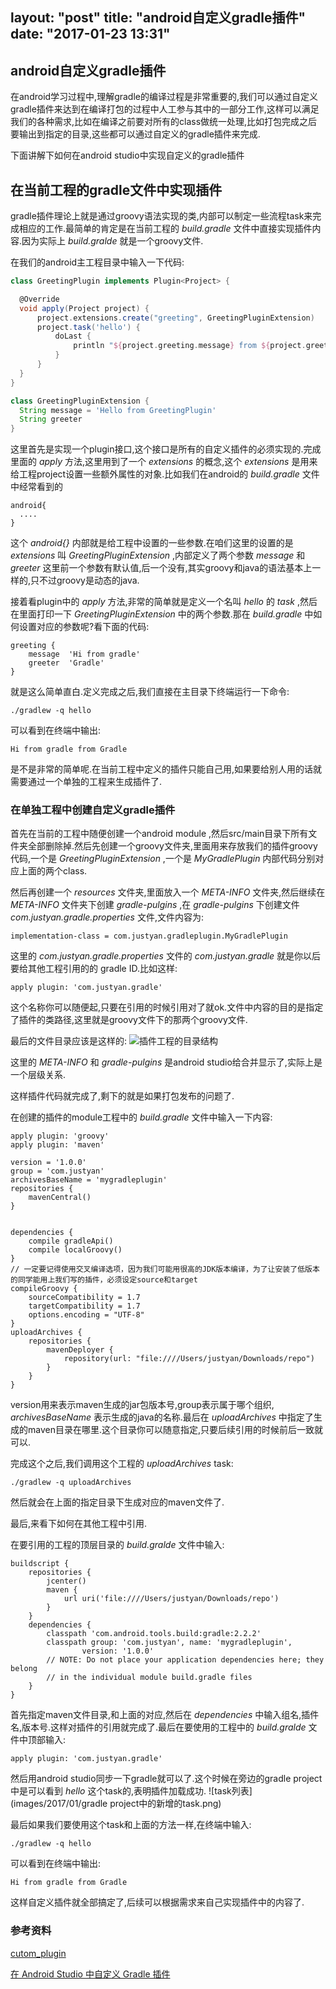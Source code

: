 layout: "post"
title: "android自定义gradle插件"
date: "2017-01-23 13:31"
---
## android自定义gradle插件
  在android学习过程中,理解gradle的编译过程是非常重要的,我们可以通过自定义gradle插件来达到在编译打包的过程中人工参与其中的一部分工作,这样可以满足我们的各种需求,比如在编译之前要对所有的class做统一处理,比如打包完成之后要输出到指定的目录,这些都可以通过自定义的gradle插件来完成.

  下面讲解下如何在android studio中实现自定义的gradle插件

## 在当前工程的gradle文件中实现插件
  gradle插件理论上就是通过groovy语法实现的类,内部可以制定一些流程task来完成相应的工作.最简单的肯定是在当前工程的 *build.gradle* 文件中直接实现插件内容.因为实际上 *build.gralde* 就是一个groovy文件.

  在我们的android主工程目录中输入一下代码:

  ```groovy
  class GreetingPlugin implements Plugin<Project> {

    @Override
    void apply(Project project) {
        project.extensions.create("greeting", GreetingPluginExtension)
        project.task('hello') {
            doLast {
                println "${project.greeting.message} from ${project.greeting.greeter}"
            }
        }
    }
 }

 class GreetingPluginExtension {
    String message = 'Hello from GreetingPlugin'
    String greeter
 }
 ```
 这里首先是实现一个plugin接口,这个接口是所有的自定义插件的必须实现的.完成里面的 *apply* 方法,这里用到了一个 *extensions* 的概念,这个 *extensions* 是用来给工程project设置一些额外属性的对象.比如我们在android的 *build.gradle* 文件中经常看到的
 ```
 android{
   ....
 }
 ```
 这个 *android{}* 内部就是给工程中设置的一些参数.在咱们这里的设置的是 *extensions* 叫 *GreetingPluginExtension* ,内部定义了两个参数 *message* 和 *greeter* 这里前一个参数有默认值,后一个没有,其实groovy和java的语法基本上一样的,只不过groovy是动态的java.

接着看plugin中的 *apply* 方法,非常的简单就是定义一个名叫 *hello* 的 *task* ,然后在里面打印一下  *GreetingPluginExtension* 中的两个参数.那在 *build.gradle* 中如何设置对应的参数呢?看下面的代码:
```
greeting {
    message  'Hi from gradle'
    greeter  'Gradle'
}
```  
就是这么简单直白.定义完成之后,我们直接在主目录下终端运行一下命令:
```
./gradlew -q hello
```
可以看到在终端中输出:
```
Hi from gradle from Gradle
```

是不是非常的简单呢.在当前工程中定义的插件只能自己用,如果要给别人用的话就需要通过一个单独的工程来生成插件了.

### 在单独工程中创建自定义gradle插件

首先在当前的工程中随便创建一个android module ,然后src/main目录下所有文件夹全部删除掉.然后先创建一个groovy文件夹,里面用来存放我们的插件groovy代码,一个是 *GreetingPluginExtension* ,一个是 *MyGradlePlugin* 内部代码分别对应上面的两个class.

然后再创建一个 *resources* 文件夹,里面放入一个 *META-INFO* 文件夹,然后继续在 *META-INFO* 文件夹下创建 *gradle-pulgins* ,在 *gradle-pulgins* 下创建文件
*com.justyan.gradle.properties* 文件,文件内容为:
```
implementation-class = com.justyan.gradleplugin.MyGradlePlugin
```
这里的 *com.justyan.gradle.properties* 文件的 *com.justyan.gradle* 就是你以后要给其他工程引用的的 gradle ID.比如这样:
```
apply plugin: 'com.justyan.gradle'
```
这个名称你可以随便起,只要在引用的时候引用对了就ok.文件中内容的目的是指定了插件的类路径,这里就是groovy文件下的那两个groovy文件.

最后的文件目录应该是这样的:
![插件工程的目录结构](images/2017/01/android自定义gradle插件的目录结构.png)

这里的 *META-INFO* 和 *gradle-pulgins* 是android studio给合并显示了,实际上是一个层级关系.

这样插件代码就完成了,剩下的就是如果打包发布的问题了.

在创建的插件的module工程中的 *build.gradle* 文件中输入一下内容:
```
apply plugin: 'groovy'
apply plugin: 'maven'

version = '1.0.0'
group = 'com.justyan'
archivesBaseName = 'mygradleplugin'
repositories {
    mavenCentral()
}


dependencies {
    compile gradleApi()
    compile localGroovy()
}
// 一定要记得使用交叉编译选项，因为我们可能用很高的JDK版本编译，为了让安装了低版本的同学能用上我们写的插件，必须设定source和target
compileGroovy {
    sourceCompatibility = 1.7
    targetCompatibility = 1.7
    options.encoding = "UTF-8"
}
uploadArchives {
    repositories {
        mavenDeployer {
            repository(url: "file:////Users/justyan/Downloads/repo")
        }
    }
}

```

version用来表示maven生成的jar包版本号,group表示属于哪个组织, *archivesBaseName* 表示生成的java的名称.最后在 *uploadArchives* 中指定了生成的maven目录在哪里.这个目录你可以随意指定,只要后续引用的时候前后一致就可以.

完成这个之后,我们调用这个工程的 *uploadArchives* task:
```
./gradlew -q uploadArchives
```
然后就会在上面的指定目录下生成对应的maven文件了.

最后,来看下如何在其他工程中引用.

在要引用的工程的顶层目录的 *build.gralde* 文件中输入:
```
buildscript {
    repositories {
        jcenter()
        maven {
            url uri('file:////Users/justyan/Downloads/repo')
        }
    }
    dependencies {
        classpath 'com.android.tools.build:gradle:2.2.2'
        classpath group: 'com.justyan', name: 'mygradleplugin',
                version: '1.0.0'
        // NOTE: Do not place your application dependencies here; they belong
        // in the individual module build.gradle files
    }
}

```
首先指定maven文件目录,和上面的对应,然后在 *dependencies* 中输入组名,插件名,版本号.这样对插件的引用就完成了.最后在要使用的工程中的 *build.gralde* 文件中顶部输入:
```
apply plugin: 'com.justyan.gradle'
```
然后用android studio同步一下gradle就可以了.这个时候在旁边的gradle project中是可以看到 *hello* 这个task的,表明插件加载成功.
![task列表](images/2017/01/gradle project中的新增的task.png)

最后如果我们要使用这个task和上面的方法一样,在终端中输入:
```
./gradlew -q hello
```
可以看到在终端中输出:
```
Hi from gradle from Gradle
```
这样自定义插件就全部搞定了,后续可以根据需求来自己实现插件中的内容了.

### 参考资料
[cutom_plugin][62e8eb4d]

  [62e8eb4d]: https://docs.gradle.org/current/userguide/custom_plugins.html "cutom_plugin"

[在 Android Studio 中自定义 Gradle 插件][1127106a]

  [1127106a]: https://gold.xitu.io/entry/577bc26e165abd005530ead8 "在 Android Studio 中自定义 Gradle 插件"
